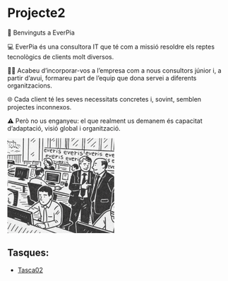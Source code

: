 # Projecte2

👋 Benvinguts a EverPia

💻 EverPia és una consultora IT que té com a missió resoldre els reptes tecnològics de clients molt diversos.

🧑‍💼 Acabeu d’incorporar-vos a l’empresa com a nous consultors júnior i, a partir d’avui, formareu part de l’equip que dona servei a diferents organitzacions.

🌐 Cada client té les seves necessitats concretes i, sovint, semblen projectes inconnexos.

⚠️ Però no us enganyeu: el que realment us demanem és capacitat d’adaptació, visió global i organització.

![Imatge que descriu el projecte](Tasca02/img/Projecte.2.png)


## Tasques: 
- [Tasca02](Tasca02)
